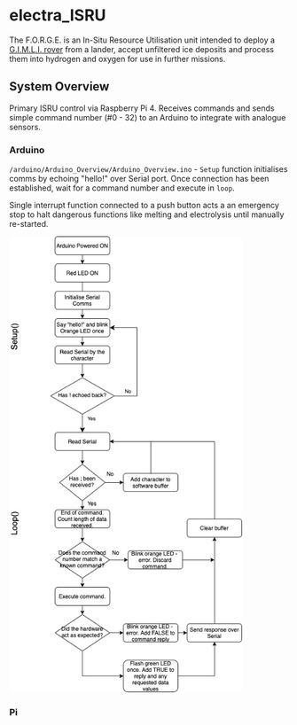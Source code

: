 # electra_ISRU
The F.O.R.G.E. is an In-Situ Resource Utilisation unit intended to deploy a [G.I.M.L.I. rover](https://github.com/GeorgieChallis/electra_Rover) from a lander, accept unfiltered ice deposits and process them into hydrogen and oxygen for use in further missions. 

## System Overview
Primary ISRU control via Raspberry Pi 4. Receives commands and sends simple command number (#0 - 32) to an Arduino to integrate with analogue sensors.

### Arduino
`/arduino/Arduino_Overview/Arduino_Overview.ino` - `Setup` function initialises comms by echoing "hello!" over Serial port. Once connection has been established, wait for a command number and execute in `loop`. 

Single interrupt function connected to a push button acts a an emergency stop to halt dangerous functions like melting and electrolysis until manually re-started.

<img src="https://github.com/GeorgieChallis/electra_ISRU/blob/dev-gc/arduino/Flow.jpg" width="420" class="center">

### Pi




